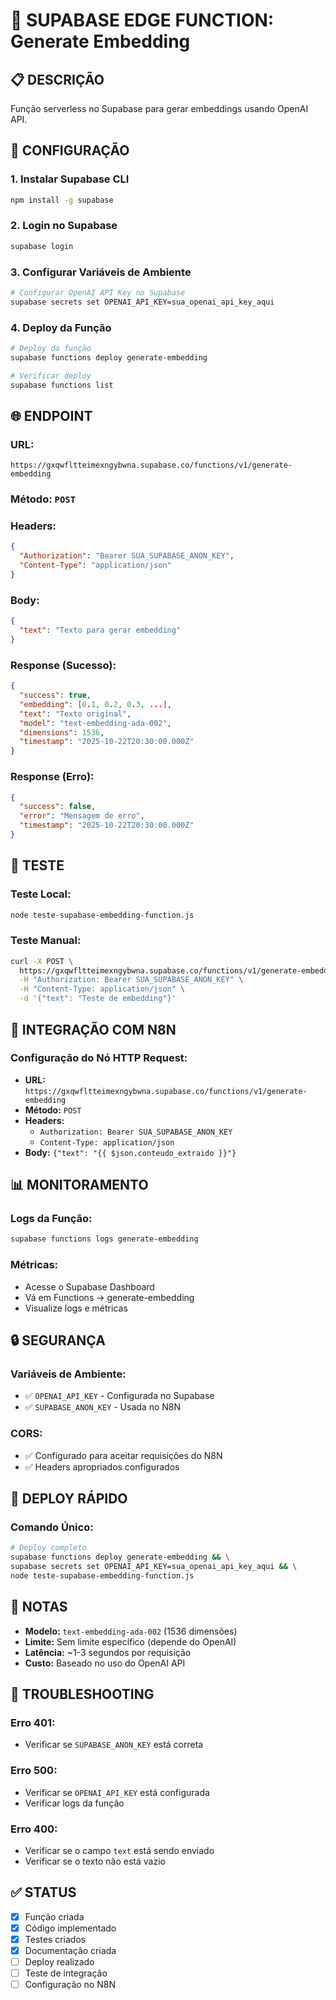 # 🚀 SUPABASE EDGE FUNCTION: Generate Embedding

## 📋 **DESCRIÇÃO**
Função serverless no Supabase para gerar embeddings usando OpenAI API.

## 🔧 **CONFIGURAÇÃO**

### **1. Instalar Supabase CLI**
```bash
npm install -g supabase
```

### **2. Login no Supabase**
```bash
supabase login
```

### **3. Configurar Variáveis de Ambiente**
```bash
# Configurar OpenAI API Key no Supabase
supabase secrets set OPENAI_API_KEY=sua_openai_api_key_aqui
```

### **4. Deploy da Função**
```bash
# Deploy da função
supabase functions deploy generate-embedding

# Verificar deploy
supabase functions list
```

## 🌐 **ENDPOINT**

### **URL:**
```
https://gxqwfltteimexngybwna.supabase.co/functions/v1/generate-embedding
```

### **Método:** `POST`

### **Headers:**
```json
{
  "Authorization": "Bearer SUA_SUPABASE_ANON_KEY",
  "Content-Type": "application/json"
}
```

### **Body:**
```json
{
  "text": "Texto para gerar embedding"
}
```

### **Response (Sucesso):**
```json
{
  "success": true,
  "embedding": [0.1, 0.2, 0.3, ...],
  "text": "Texto original",
  "model": "text-embedding-ada-002",
  "dimensions": 1536,
  "timestamp": "2025-10-22T20:30:00.000Z"
}
```

### **Response (Erro):**
```json
{
  "success": false,
  "error": "Mensagem de erro",
  "timestamp": "2025-10-22T20:30:00.000Z"
}
```

## 🧪 **TESTE**

### **Teste Local:**
```bash
node teste-supabase-embedding-function.js
```

### **Teste Manual:**
```bash
curl -X POST \
  https://gxqwfltteimexngybwna.supabase.co/functions/v1/generate-embedding \
  -H "Authorization: Bearer SUA_SUPABASE_ANON_KEY" \
  -H "Content-Type: application/json" \
  -d '{"text": "Teste de embedding"}'
```

## 🔗 **INTEGRAÇÃO COM N8N**

### **Configuração do Nó HTTP Request:**
- **URL:** `https://gxqwfltteimexngybwna.supabase.co/functions/v1/generate-embedding`
- **Método:** `POST`
- **Headers:** 
  - `Authorization: Bearer SUA_SUPABASE_ANON_KEY`
  - `Content-Type: application/json`
- **Body:** `{"text": "{{ $json.conteudo_extraido }}"}`

## 📊 **MONITORAMENTO**

### **Logs da Função:**
```bash
supabase functions logs generate-embedding
```

### **Métricas:**
- Acesse o Supabase Dashboard
- Vá em Functions → generate-embedding
- Visualize logs e métricas

## 🔒 **SEGURANÇA**

### **Variáveis de Ambiente:**
- ✅ `OPENAI_API_KEY` - Configurada no Supabase
- ✅ `SUPABASE_ANON_KEY` - Usada no N8N

### **CORS:**
- ✅ Configurado para aceitar requisições do N8N
- ✅ Headers apropriados configurados

## 🚀 **DEPLOY RÁPIDO**

### **Comando Único:**
```bash
# Deploy completo
supabase functions deploy generate-embedding && \
supabase secrets set OPENAI_API_KEY=sua_openai_api_key_aqui && \
node teste-supabase-embedding-function.js
```

## 📝 **NOTAS**

- **Modelo:** `text-embedding-ada-002` (1536 dimensões)
- **Limite:** Sem limite específico (depende do OpenAI)
- **Latência:** ~1-3 segundos por requisição
- **Custo:** Baseado no uso do OpenAI API

## 🔧 **TROUBLESHOOTING**

### **Erro 401:**
- Verificar se `SUPABASE_ANON_KEY` está correta

### **Erro 500:**
- Verificar se `OPENAI_API_KEY` está configurada
- Verificar logs da função

### **Erro 400:**
- Verificar se o campo `text` está sendo enviado
- Verificar se o texto não está vazio

## ✅ **STATUS**

- [x] Função criada
- [x] Código implementado
- [x] Testes criados
- [x] Documentação criada
- [ ] Deploy realizado
- [ ] Teste de integração
- [ ] Configuração no N8N
